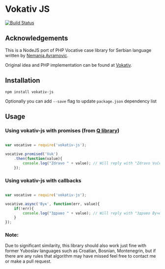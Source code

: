 # Vokativ JS

[![Build Status](https://travis-ci.org/vuk/vokativ-js.svg?branch=master)](https://travis-ci.org/vuk/vokativ-js)


## Acknowledgements

This is a NodeJS port of PHP Vocative case library for Serbian language written by [Nemanja Avramovic](https://github.com/avramovic). 

Original idea and PHP implementation can be found at [Vokativ](https://github.com/avramovic/Vokativ). 

## Installation 

`npm install vokativ-js`

Optionally you can add `--save` flag to update `package.json` dependency list

## Usage 

### Using vokativ-js with promises (from [Q library](https://github.com/kriskowal/q))

```javascript

var vocative = require('vokativ-js');

vocative.promised('Vuk')
    .then(function(value){
    	console.log("Zdravo " + value); // Will reply with "Zdravo Vuče"
    });

```

### Using vokativ-js with callbacks 

```javascript

var vocative = require('vokativ-js');

vocative.async('Вук', function(err, value){
	if(!err){
		console.log("Здраво " + value); // Will reply with "Здраво Вуче" - so cyrillic script works as well
	}
});

```

### Note: 

Due to significant similarity, this library should also work just fine with former Yuboslav languages such as Croatian, Bosnian, Montenegrin, but if there are any rules that algorithm may have missed feel free to contact me or make a pull request. 